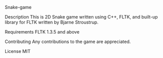 Snake-game

Description
This is 2D Snake game written using C++, FLTK, and built-up library for FLTK written by Bjarne Stroustrup.

Requirements
FLTK 1.3.5 and above

Contributing
Any contributions to the game are appreciated.

License
MIT